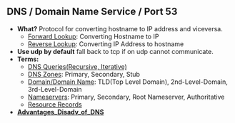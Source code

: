 ## DNS / Domain Name Service / Port 53
- **What?** Protocol for converting hostname to IP address and viceversa. 
  - [Forward Lookup](Name_Resolution): Converting Hostname to IP
  - [Reverse Lookup](Name_Resolution): Converting IP Address to hostname
- **Use udp by default** fall back to tcp if on udp cannot communicate.
- **Terms:**
  - [DNS Queries(Recursive, Iterative)](Terms/DNS_Queries)
  - [DNS Zones](Terms/DNS_Zone): Primary, Secondary, Stub
  - [Domain/Domain Name](Terms/Domain_Name): TLD(Top Level Domain), 2nd-Level-Domain, 3rd-Level-Domain
  - [Nameservers](Terms/Name_Server): Primary, Secondary, Root Nameserver, Authoritative
  - [Resource Records](Terms/Resource_Records)
- **[Advantages_Disadv_of_DNS](Advantages_Disadv_of_DNS)**
 
